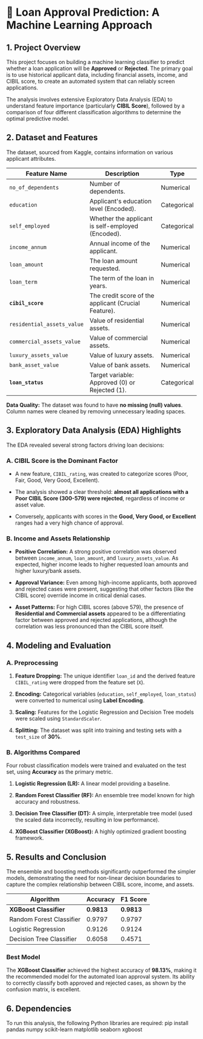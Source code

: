 # 🏦 Loan Approval Prediction: A Machine Learning Approach

## 1. Project Overview

This project focuses on building a machine learning classifier to predict whether a loan application will be **Approved** or **Rejected**. The primary goal is to use historical applicant data, including financial assets, income, and CIBIL score, to create an automated system that can reliably screen applications.

The analysis involves extensive Exploratory Data Analysis (EDA) to understand feature importance (particularly **CIBIL Score**), followed by a comparison of four different classification algorithms to determine the optimal predictive model.

## 2. Dataset and Features

The dataset, sourced from Kaggle, contains information on various applicant attributes.

| Feature Name | Description | Type | 
 | ----- | ----- | ----- | 
| `no_of_dependents` | Number of dependents. | Numerical | 
| `education` | Applicant's education level (Encoded). | Categorical | 
| `self_employed` | Whether the applicant is self-employed (Encoded). | Categorical | 
| `income_annum` | Annual income of the applicant. | Numerical | 
| `loan_amount` | The loan amount requested. | Numerical | 
| `loan_term` | The term of the loan in years. | Numerical | 
| **`cibil_score`** | The credit score of the applicant (Crucial Feature). | Numerical | 
| `residential_assets_value` | Value of residential assets. | Numerical | 
| `commercial_assets_value` | Value of commercial assets. | Numerical | 
| `luxury_assets_value` | Value of luxury assets. | Numerical | 
| `bank_asset_value` | Value of bank assets. | Numerical | 
| **`loan_status`** | Target variable: Approved (0) or Rejected (1). | Categorical | 

**Data Quality:** The dataset was found to have **no missing (null) values**. Column names were cleaned by removing unnecessary leading spaces.

## 3. Exploratory Data Analysis (EDA) Highlights

The EDA revealed several strong factors driving loan decisions:

### A. CIBIL Score is the Dominant Factor

* A new feature, `CIBIL_rating`, was created to categorize scores (Poor, Fair, Good, Very Good, Excellent).

* The analysis showed a clear threshold: **almost all applications with a Poor CIBIL Score (300-579) were rejected**, regardless of income or asset value.

* Conversely, applicants with scores in the **Good, Very Good, or Excellent** ranges had a very high chance of approval.

### B. Income and Assets Relationship

* **Positive Correlation:** A strong positive correlation was observed between `income_annum`, `loan_amount`, and `luxury_assets_value`. As expected, higher income leads to higher requested loan amounts and higher luxury/bank assets.

* **Approval Variance:** Even among high-income applicants, both approved and rejected cases were present, suggesting that other factors (like the CIBIL score) override income in critical denial cases.

* **Asset Patterns:** For high CIBIL scores (above 579), the presence of **Residential and Commercial assets** appeared to be a differentiating factor between approved and rejected applications, although the correlation was less pronounced than the CIBIL score itself.

## 4. Modeling and Evaluation

### A. Preprocessing

1. **Feature Dropping:** The unique identifier `loan_id` and the derived feature `CIBIL_rating` were dropped from the feature set (`X`).

2. **Encoding:** Categorical variables (`education`, `self_employed`, `loan_status`) were converted to numerical using **Label Encoding**.

3. **Scaling:** Features for the Logistic Regression and Decision Tree models were scaled using `StandardScaler`.

4. **Splitting:** The dataset was split into training and testing sets with a `test_size` of **30%**.

### B. Algorithms Compared

Four robust classification models were trained and evaluated on the test set, using **Accuracy** as the primary metric.

1. **Logistic Regression (LR):** A linear model providing a baseline.

2. **Random Forest Classifier (RF):** An ensemble tree model known for high accuracy and robustness.

3. **Decision Tree Classifier (DT):** A simple, interpretable tree model (used the scaled data incorrectly, resulting in low performance).

4. **XGBoost Classifier (XGBoost):** A highly optimized gradient boosting framework.

## 5. Results and Conclusion

The ensemble and boosting methods significantly outperformed the simpler models, demonstrating the need for non-linear decision boundaries to capture the complex relationship between CIBIL score, income, and assets.

| Algorithm | Accuracy | F1 Score | 
 | ----- | ----- | ----- | 
| **XGBoost Classifier** | **0.9813** | **0.9813** | 
| Random Forest Classifier | 0.9797 | 0.9797 | 
| Logistic Regression | 0.9126 | 0.9124 | 
| Decision Tree Classifier | 0.6058 | 0.4571 | 

### Best Model

The **XGBoost Classifier** achieved the highest accuracy of **98.13%**, making it the recommended model for the automated loan approval system. Its ability to correctly classify both approved and rejected cases, as shown by the confusion matrix, is excellent.

## 6. Dependencies

To run this analysis, the following Python libraries are required:
pip install pandas numpy scikit-learn matplotlib seaborn xgboost
